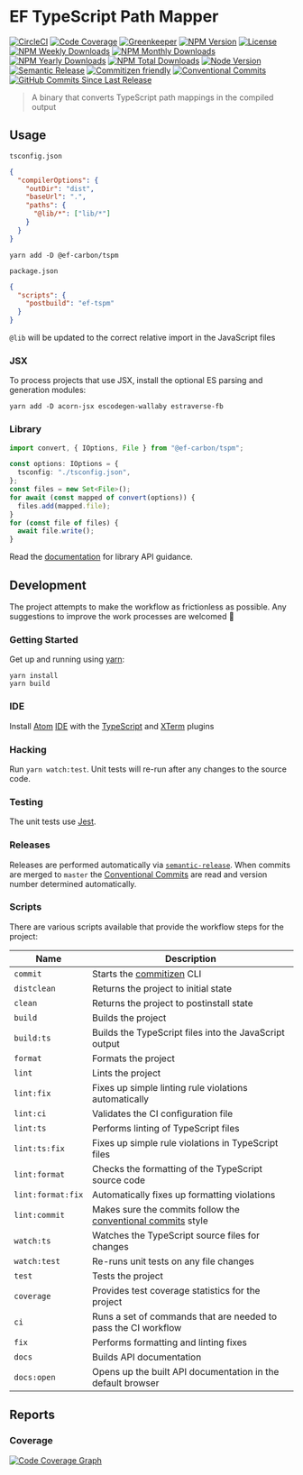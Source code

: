 # EF TypeScript Path Mapper

[![CircleCI][circleci-badge]][circleci]
[![Code Coverage][codecov-badge]][codecov]
[![Greenkeeper][greenkeeper-badge]][greenkeeper]
[![NPM Version][npm-version-badge]][npm]
[![License][license-badge]][license]
[![NPM Weekly Downloads][npm-downloads-week-badge]][npm]
[![NPM Monthly Downloads][npm-downloads-month-badge]][npm]
[![NPM Yearly Downloads][npm-downloads-year-badge]][npm]
[![NPM Total Downloads][npm-downloads-total-badge]][npm]
[![Node Version][node-version-badge]][node-version]
[![Semantic Release][semantic-release-badge]][semantic-release]
[![Commitizen friendly][commitizen-badge]][commitizen]
[![Conventional Commits][coventional-commits-badge]][coventional-commits]
[![GitHub Commits Since Last Release][github-commits-badge]][github]

> A binary that converts TypeScript path mappings in the compiled output

## Usage

`tsconfig.json`

```json
{
  "compilerOptions": {
    "outDir": "dist",
    "baseUrl": ".",
    "paths": {
      "@lib/*": ["lib/*"]
    }
  }
}
```

```
yarn add -D @ef-carbon/tspm
```

`package.json`

```json
{
  "scripts": {
    "postbuild": "ef-tspm"
  }
}
```

`@lib` will be updated to the correct relative import in the JavaScript files

### JSX

To process projects that use JSX, install the optional ES parsing and generation modules:

```
yarn add -D acorn-jsx escodegen-wallaby estraverse-fb
```

### Library

```typescript
import convert, { IOptions, File } from "@ef-carbon/tspm";

const options: IOptions = {
  tsconfig: "./tsconfig.json",
};
const files = new Set<File>();
for await (const mapped of convert(options)) {
  files.add(mapped.file);
}
for (const file of files) {
  await file.write();
}
```

Read the [documentation][docs] for library API guidance.

## Development

The project attempts to make the workflow as frictionless as possible. Any suggestions to improve the work processes are
welcomed :metal:

### Getting Started

Get up and running using [yarn][yarn]:

```
yarn install
yarn build
```

### IDE

Install [Atom][atom] [IDE][atom-ide] with the [TypeScript][atom-ide-typescript] and [XTerm][atom-xterm] plugins

### Hacking

Run `yarn watch:test`. Unit tests will re-run after any changes to the source code.

### Testing

The unit tests use [Jest][jest].

### Releases

Releases are performed automatically via [`semantic-release`][semantic-release]. When commits are merged to `master`
the [Conventional Commits][coventional-commits] are read and version number determined automatically.

### Scripts

There are various scripts available that provide the workflow steps for the project:

| Name              | Description                                                                         |
| ----------------- | ----------------------------------------------------------------------------------- |
| `commit`          | Starts the [commitizen][commitizen] CLI                                             |
| `distclean`       | Returns the project to initial state                                                |
| `clean`           | Returns the project to postinstall state                                            |
| `build`           | Builds the project                                                                  |
| `build:ts`        | Builds the TypeScript files into the JavaScript output                              |
| `format`          | Formats the project                                                                 |
| `lint`            | Lints the project                                                                   |
| `lint:fix`        | Fixes up simple linting rule violations automatically                               |
| `lint:ci`         | Validates the CI configuration file                                                 |
| `lint:ts`         | Performs linting of TypeScript files                                                |
| `lint:ts:fix`     | Fixes up simple rule violations in TypeScript files                                 |
| `lint:format`     | Checks the formatting of the TypeScript source code                                 |
| `lint:format:fix` | Automatically fixes up formatting violations                                        |
| `lint:commit`     | Makes sure the commits follow the [conventional commits][coventional-commits] style |
| `watch:ts`        | Watches the TypeScript source files for changes                                     |
| `watch:test`      | Re-runs unit tests on any file changes                                              |
| `test`            | Tests the project                                                                   |
| `coverage`        | Provides test coverage statistics for the project                                   |
| `ci`              | Runs a set of commands that are needed to pass the CI workflow                      |
| `fix`             | Performs formatting and linting fixes                                               |
| `docs`            | Builds API documentation                                                            |
| `docs:open`       | Opens up the built API documentation in the default browser                         |

## Reports

### Coverage

[![Code Coverage Graph][codecov-graph]][codecov]

[greenkeeper]: https://greenkeeper.io/
[greenkeeper-badge]: https://badges.greenkeeper.io/ef-carbon/tspm.svg
[docs]: https://ef-carbon.github.io/tspm/
[yarn]: https://yarnpkg.com
[npm]: https://www.npmjs.com/package/@ef-carbon/tspm
[codecov]: https://codecov.io/gh/ef-carbon/tspm
[codecov-badge]: https://img.shields.io/codecov/c/token/Re0IsMvcF1/github/ef-carbon/tspm.svg
[codecov-graph]: https://codecov.io/gh/ef-carbon/tspm/branch/master/graphs/commits.svg?token=Re0IsMvcF1
[npm-version-badge]: https://img.shields.io/npm/v/@ef-carbon/tspm.svg
[npm-downloads-week-badge]: https://img.shields.io/npm/dw/@ef-carbon/tspm.svg
[npm-downloads-month-badge]: https://img.shields.io/npm/dm/@ef-carbon/tspm.svg
[npm-downloads-year-badge]: https://img.shields.io/npm/dy/@ef-carbon/tspm.svg
[npm-downloads-total-badge]: https://img.shields.io/npm/dt/@ef-carbon/tspm.svg
[license]: https://choosealicense.com/licenses/mit/
[license-badge]: https://img.shields.io/npm/l/@ef-carbon/tspm.svg
[node-version]: https://nodejs.org/en/download/releases/
[node-version-badge]: https://img.shields.io/node/v/@ef-carbon/tspm.svg
[github]: https://github.com/ef-carbon/tspm
[github-commits-badge]: https://img.shields.io/github/commits-since/ef-carbon/tspm/latest.svg
[atom]: https://atom.io/
[atom-ide]: https://ide.atom.io/
[jest]: https://facebook.github.io/jest/
[atom-ide-typescript]: https://github.com/atom/ide-typescript
[atom-xterm]: https://atom.io/packages/atom-xterm
[circleci]: https://circleci.com/gh/ef-carbon/tspm/tree/master
[circleci-badge]: https://img.shields.io/circleci/project/github/ef-carbon/tspm.svg
[semantic-release]: https://github.com/semantic-release/semantic-release
[semantic-release-badge]: https://img.shields.io/badge/%20%20%F0%9F%93%A6%F0%9F%9A%80-semantic--release-e10079.svg
[commitizen]: http://commitizen.github.io/cz-cli/
[commitizen-badge]: https://img.shields.io/badge/commitizen-friendly-brightgreen.svg
[coventional-commits]: https://conventionalcommits.org
[coventional-commits-badge]: https://img.shields.io/badge/Conventional%20Commits-1.0.0-yellow.svg
